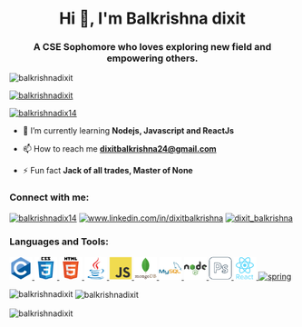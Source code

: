 <h1 align="center">Hi 👋, I'm Balkrishna dixit</h1>
<h3 align="center">A CSE Sophomore who loves exploring new field and empowering others.</h3>

<p align="left"> <img src="https://komarev.com/ghpvc/?username=balkrishnadixit&label=Profile%20views&color=0e75b6&style=flat" alt="balkrishnadixit" /> </p>

<p align="left"> <a href="https://github.com/ryo-ma/github-profile-trophy"><img src="https://github-profile-trophy.vercel.app/?username=balkrishnadixit" alt="balkrishnadixit" /></a> </p>

<p align="left"> <a href="https://twitter.com/balkrishnadix14" target="blank"><img src="https://img.shields.io/twitter/follow/balkrishnadix14?logo=twitter&style=for-the-badge" alt="balkrishnadix14" /></a> </p>

- 🌱 I’m currently learning **Nodejs, Javascript and ReactJs**

- 📫 How to reach me **dixitbalkrishna24@gmail.com**

- ⚡ Fun fact **Jack of all trades, Master of None**

<h3 align="left">Connect with me:</h3>
<p align="left">
<a href="https://twitter.com/balkrishnadix14" target="blank"><img align="center" src="https://raw.githubusercontent.com/rahuldkjain/github-profile-readme-generator/master/src/images/icons/Social/twitter.svg" alt="balkrishnadix14" height="30" width="40" /></a>
<a href="https://linkedin.com/in/www.linkedin.com/in/dixitbalkrishna" target="blank"><img align="center" src="https://raw.githubusercontent.com/rahuldkjain/github-profile-readme-generator/master/src/images/icons/Social/linked-in-alt.svg" alt="www.linkedin.com/in/dixitbalkrishna" height="30" width="40" /></a>
<a href="https://instagram.com/dixit_balkrishna" target="blank"><img align="center" src="https://raw.githubusercontent.com/rahuldkjain/github-profile-readme-generator/master/src/images/icons/Social/instagram.svg" alt="dixit_balkrishna" height="30" width="40" /></a>
</p>

<h3 align="left">Languages and Tools:</h3>
<p align="left"> <a href="https://www.cprogramming.com/" target="_blank" rel="noreferrer"> <img src="https://raw.githubusercontent.com/devicons/devicon/master/icons/c/c-original.svg" alt="c" width="40" height="40"/> </a> <a href="https://www.w3schools.com/css/" target="_blank" rel="noreferrer"> <img src="https://raw.githubusercontent.com/devicons/devicon/master/icons/css3/css3-original-wordmark.svg" alt="css3" width="40" height="40"/> </a> <a href="https://www.w3.org/html/" target="_blank" rel="noreferrer"> <img src="https://raw.githubusercontent.com/devicons/devicon/master/icons/html5/html5-original-wordmark.svg" alt="html5" width="40" height="40"/> </a> <a href="https://www.java.com" target="_blank" rel="noreferrer"> <img src="https://raw.githubusercontent.com/devicons/devicon/master/icons/java/java-original.svg" alt="java" width="40" height="40"/> </a> <a href="https://developer.mozilla.org/en-US/docs/Web/JavaScript" target="_blank" rel="noreferrer"> <img src="https://raw.githubusercontent.com/devicons/devicon/master/icons/javascript/javascript-original.svg" alt="javascript" width="40" height="40"/> </a> <a href="https://www.mongodb.com/" target="_blank" rel="noreferrer"> <img src="https://raw.githubusercontent.com/devicons/devicon/master/icons/mongodb/mongodb-original-wordmark.svg" alt="mongodb" width="40" height="40"/> </a> <a href="https://www.mysql.com/" target="_blank" rel="noreferrer"> <img src="https://raw.githubusercontent.com/devicons/devicon/master/icons/mysql/mysql-original-wordmark.svg" alt="mysql" width="40" height="40"/> </a> <a href="https://nodejs.org" target="_blank" rel="noreferrer"> <img src="https://raw.githubusercontent.com/devicons/devicon/master/icons/nodejs/nodejs-original-wordmark.svg" alt="nodejs" width="40" height="40"/> </a> <a href="https://www.photoshop.com/en" target="_blank" rel="noreferrer"> <img src="https://raw.githubusercontent.com/devicons/devicon/master/icons/photoshop/photoshop-line.svg" alt="photoshop" width="40" height="40"/> </a> <a href="https://reactjs.org/" target="_blank" rel="noreferrer"> <img src="https://raw.githubusercontent.com/devicons/devicon/master/icons/react/react-original-wordmark.svg" alt="react" width="40" height="40"/> </a> <a href="https://spring.io/" target="_blank" rel="noreferrer"> <img src="https://www.vectorlogo.zone/logos/springio/springio-icon.svg" alt="spring" width="40" height="40"/> </a> </p>

<p><img align="left" src="https://github-readme-stats.vercel.app/api/top-langs?username=balkrishnadixit&show_icons=true&locale=en&layout=compact" alt="balkrishnadixit" /></p>

<p>&nbsp;<img align="center" src="https://github-readme-stats.vercel.app/api?username=balkrishnadixit&show_icons=true&locale=en" alt="balkrishnadixit" /></p>

<p><img align="center" src="https://github-readme-streak-stats.herokuapp.com/?user=balkrishnadixit&" alt="balkrishnadixit" /></p>
